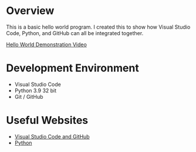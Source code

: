# Overview

This is a basic hello world program. I created this to show how Visual Studio Code, Python, and GitHub can all be integrated together.





[Hello World Demonstration Video](https://vimeo.com/787242947)

# Development Environment

* Visual Studio Code
* Python 3.9 32 bit
* Git / GitHub 


# Useful Websites


* [Visual Studio Code and GitHub](https://code.visualstudio.com/docs/editor/versioncontrol)
* [Python](https://www.python.org/)